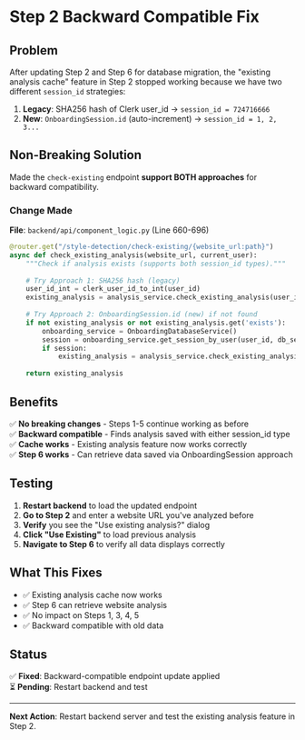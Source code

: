 # Step 2 Backward Compatible Fix

## Problem

After updating Step 2 and Step 6 for database migration, the "existing analysis cache" feature in Step 2 stopped working because we have two different `session_id` strategies:

1. **Legacy**: SHA256 hash of Clerk user_id → `session_id = 724716666`
2. **New**: `OnboardingSession.id` (auto-increment) → `session_id = 1, 2, 3...`

## Non-Breaking Solution

Made the `check-existing` endpoint **support BOTH approaches** for backward compatibility.

### Change Made

**File**: `backend/api/component_logic.py` (Line 660-696)

```python
@router.get("/style-detection/check-existing/{website_url:path}")
async def check_existing_analysis(website_url, current_user):
    """Check if analysis exists (supports both session_id types)."""
    
    # Try Approach 1: SHA256 hash (legacy)
    user_id_int = clerk_user_id_to_int(user_id)
    existing_analysis = analysis_service.check_existing_analysis(user_id_int, website_url)
    
    # Try Approach 2: OnboardingSession.id (new) if not found
    if not existing_analysis or not existing_analysis.get('exists'):
        onboarding_service = OnboardingDatabaseService()
        session = onboarding_service.get_session_by_user(user_id, db_session)
        if session:
            existing_analysis = analysis_service.check_existing_analysis(session.id, website_url)
    
    return existing_analysis
```

## Benefits

✅ **No breaking changes** - Steps 1-5 continue working as before  
✅ **Backward compatible** - Finds analysis saved with either session_id type  
✅ **Cache works** - Existing analysis feature now works correctly  
✅ **Step 6 works** - Can retrieve data saved via OnboardingSession approach  

## Testing

1. **Restart backend** to load the updated endpoint
2. **Go to Step 2** and enter a website URL you've analyzed before
3. **Verify** you see the "Use existing analysis?" dialog
4. **Click "Use Existing"** to load previous analysis
5. **Navigate to Step 6** to verify all data displays correctly

## What This Fixes

- ✅ Existing analysis cache now works
- ✅ Step 6 can retrieve website analysis
- ✅ No impact on Steps 1, 3, 4, 5
- ✅ Backward compatible with old data

## Status

✅ **Fixed**: Backward-compatible endpoint update applied  
⏳ **Pending**: Restart backend and test

---

**Next Action**: Restart backend server and test the existing analysis feature in Step 2.

